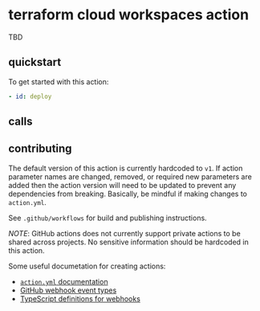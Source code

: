 # terraform cloud workspaces action
TBD

## quickstart
To get started with this action:

```yaml
- id: deploy
```

## calls


## contributing
The default version of this action is currently hardcoded to `v1`. If action parameter names are changed, removed, or required new parameters are added then the action version will need to be updated to prevent any dependencies from breaking. Basically, be mindful if making changes to `action.yml`.

See `.github/workflows` for build and publishing instructions.

_NOTE_: GitHub actions does not currently support private actions to be shared across projects. No sensitive information should be hardcoded in this action.

Some useful documetation for creating actions:
- [`action.yml` documentation](https://help.github.com/en/articles/metadata-syntax-for-github-actions)
- [GitHub webhook event types](https://help.github.com/en/actions/automating-your-workflow-with-github-actions/events-that-trigger-workflows#webhook-events)
- [TypeScript definitions for webhooks](https://github.com/octokit/webhooks.js)
